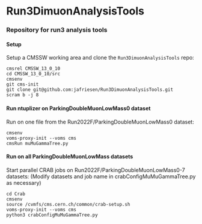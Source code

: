 # Run3DimuonAnalysisTools
### Repository for run3 analysis tools

#### Setup
Setup a CMSSW working area and clone the `Run3DimuonAnalysisTools` repo:
```
cmsrel CMSSW_13_0_10
cd CMSSW_13_0_10/src
cmsenv
git cms-init
git clone git@github.com:jafriesen/Run3DimuonAnalysisTools.git
scram b -j 8
```

#### Run ntuplizer on ParkingDoubleMuonLowMass0 dataset
Run on one file from the Run2022F/ParkingDoubleMuonLowMass0 dataset:
```
cmsenv
voms-proxy-init --voms cms
cmsRun muMuGammaTree.py
```

#### Run on all ParkingDoubleMuonLowMass datasets
Start parallel CRAB jobs on Run2022F/ParkingDoubleMuonLowMass0-7 datasets:
(Modify datasets and job name in crabConfigMuMuGammaTree.py as necessary)
```
cd Crab
cmsenv
source /cvmfs/cms.cern.ch/common/crab-setup.sh
voms-proxy-init --voms cms
python3 crabConfigMuMuGammaTree.py
```
